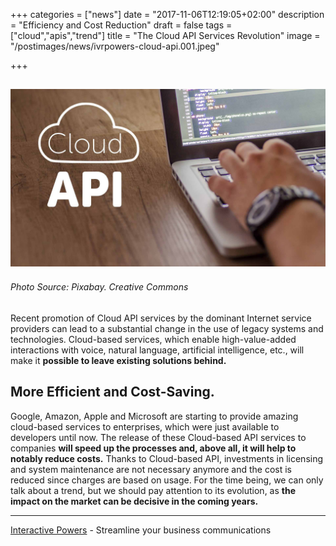 +++
categories = ["news"]
date = "2017-11-06T12:19:05+02:00"
description = "Efficiency and Cost Reduction"
draft = false
tags = ["cloud","apis","trend"]
title = "The Cloud API Services Revolution"
image = "/postimages/news/ivrpowers-cloud-api.001.jpeg"

+++

![Apis and cloud](/postimages/news/ivrpowers-cloud-api.001.jpeg)
------------
###### Photo Source: Pixabay. Creative Commons

Recent promotion of Cloud API services by the dominant Internet service providers can lead to a substantial change in the use of legacy systems and technologies. Cloud-based services, which enable high-value-added interactions with voice, natural language, artificial intelligence, etc., will make it **possible to leave existing solutions behind.**

## More Efficient and Cost-Saving.

Google, Amazon, Apple and Microsoft are starting to provide amazing cloud-based services to enterprises, which were just available to developers until now. The release of these Cloud-based API services to companies **will speed up the processes and, above all, it will help to notably reduce costs.** Thanks to Cloud-based API, investments in licensing and system maintenance are not necessary anymore and the cost is reduced since charges are based on usage. For the time being, we can only talk about a trend, but we should pay attention to its evolution, as **the impact on the market can be decisive in the coming years.**

---
[Interactive Powers](http://www.ivrpowers.com/ ) - Streamline your business communications



